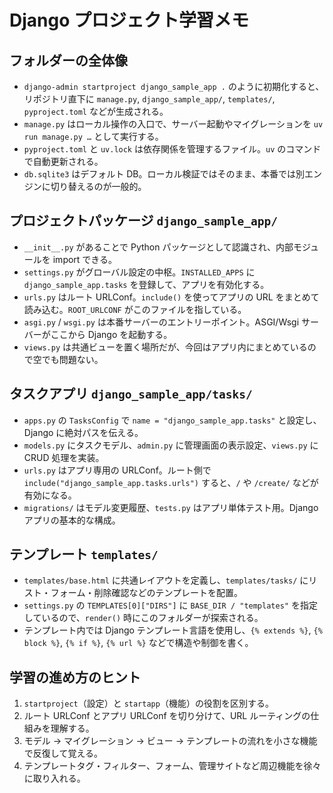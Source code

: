 # Django プロジェクト学習メモ

## フォルダーの全体像

- `django-admin startproject django_sample_app .` のように初期化すると、リポジトリ直下に `manage.py`, `django_sample_app/`, `templates/`, `pyproject.toml` などが生成される。
- `manage.py` はローカル操作の入口で、サーバー起動やマイグレーションを `uv run manage.py …` として実行する。
- `pyproject.toml` と `uv.lock` は依存関係を管理するファイル。`uv` のコマンドで自動更新される。
- `db.sqlite3` はデフォルト DB。ローカル検証ではそのまま、本番では別エンジンに切り替えるのが一般的。

## プロジェクトパッケージ `django_sample_app/`

- `__init__.py` があることで Python パッケージとして認識され、内部モジュールを import できる。
- `settings.py` がグローバル設定の中枢。`INSTALLED_APPS` に `django_sample_app.tasks` を登録して、アプリを有効化する。
- `urls.py` はルート URLConf。`include()` を使ってアプリの URL をまとめて読み込む。`ROOT_URLCONF` がこのファイルを指している。
- `asgi.py` / `wsgi.py` は本番サーバーのエントリーポイント。ASGI/Wsgi サーバーがここから Django を起動する。
- `views.py` は共通ビューを置く場所だが、今回はアプリ内にまとめているので空でも問題ない。

## タスクアプリ `django_sample_app/tasks/`

- `apps.py` の `TasksConfig` で `name = "django_sample_app.tasks"` と設定し、Django に絶対パスを伝える。
- `models.py` にタスクモデル、`admin.py` に管理画面の表示設定、`views.py` に CRUD 処理を実装。
- `urls.py` はアプリ専用の URLConf。ルート側で `include("django_sample_app.tasks.urls")` すると、`/` や `/create/` などが有効になる。
- `migrations/` はモデル変更履歴、`tests.py` はアプリ単体テスト用。Django アプリの基本的な構成。

## テンプレート `templates/`

- `templates/base.html` に共通レイアウトを定義し、`templates/tasks/` にリスト・フォーム・削除確認などのテンプレートを配置。
- `settings.py` の `TEMPLATES[0]["DIRS"]` に `BASE_DIR / "templates"` を指定しているので、`render()` 時にこのフォルダーが探索される。
- テンプレート内では Django テンプレート言語を使用し、`{% extends %}`, `{% block %}`, `{% if %}`, `{% url %}` などで構造や制御を書く。

## 学習の進め方のヒント

1. `startproject`（設定）と `startapp`（機能）の役割を区別する。
2. ルート URLConf とアプリ URLConf を切り分けて、URL ルーティングの仕組みを理解する。
3. モデル → マイグレーション → ビュー → テンプレートの流れを小さな機能で反復して覚える。
4. テンプレートタグ・フィルター、フォーム、管理サイトなど周辺機能を徐々に取り入れる。
